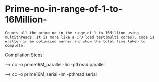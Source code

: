 # Prime-no-in-range-of-1-to-16Million-
    Counts all the prime no in the range of 1 to 16Million using multithreads. It is more like a CPU load test(multi cores). Code is written in an optimized manner and show the total time taken to complete.


Compilation Steps

--> cc -o prime16M_parallel -lm -pthread parallel

--> cc -o prime16M_serial -lm -pthread serial
